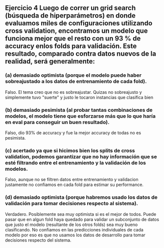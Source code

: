 ## Ejercicio 4 Luego de correr un grid search (búsqueda de hiperparámetros) en donde evaluamos miles de configuraciones utilizando cross validation, encontramos un modelo que funciona mejor que el resto con un 93 % de accuracy enlos folds para validación. Este resultado, comparado contra datos nuevos de la realidad, será generalmente:

### (a) demasiado optimista (porque el modelo puede haber sobreajustado a los datos de entrenamiento de cada fold).

Falso. El tema creo que no es sobreajustar. Quizas no sobreajusto y simplemente tuvo "suerte" y justo
le tocaron instancias que clasifica bien


### (b) demasiado pesimista (al probar tantas combinaciones de modelos, el modelo tiene que esforzarse más que lo que haría en eval para conseguir un buen resultado).

Falso, dio 93% de accuracy y fue la mejor accuracy de todas no es pesimista. 


### (c) acertado ya que si hicimos bien los splits de cross validation, podemos garantizar que no hay información que se esté filtrando entre el entrenamiento y la validación de los modelos.

Falso, aunque no se filtren datos entre entrenamiento y validacion justamente no confiamos en
cada fold para estimar su performance.


### (d) demasiado optimista (porque habremos usado los datos de validación para tomar decisiones respecto al sistema).

Verdadero.
Posiblemente sea muy optimista si es el mejor de todos. Puede pasar que en algun fold haya quedado para
validar un subconjunto de datos que justo el modelo (resultante de los otros folds) sea muy bueno 
clasificando. No confiamos en las predicciones individuales de cada modelo por eso es que no usamos los
datos de desarrollo para tomar decisiones respecto del sistema.